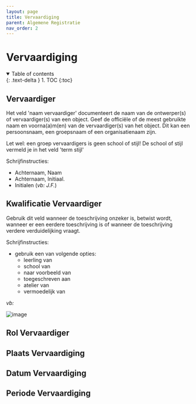 ```yaml
---
layout: page
title: Vervaardiging
parent: Algemene Registratie
nav_order: 2
---
```


# **Vervaardiging** 

<details open markdown="block">
  <summary>
    Table of contents
  </summary>
  {: .text-delta }
1. TOC
{:toc}
</details>

## **Vervaardiger**

Het veld 'naam vervaardiger' documenteert de naam van de ontwerper(s) of vervaardiger(s) van een object. Geef de officiële of de meest gebruikte naam en voorna(a)m(en) van de vervaardiger(s) van het object. Dit kan een persoonsnaam, een groepsnaam of een organisatienaam zijn.

Let wel: een groep vervaardigers is geen school of stijl! De school of stijl vermeld je in het veld 'term stijl'

Schrijfinstructies:
- Achternaam, Naam
- Achternaam, Initiaal.
- Initialen (*vb: J.F.*)

## **Kwalificatie Vervaardiger**

Gebruik dit veld wanneer de toeschrijving onzeker is, betwist wordt, wanneer er een eerdere toeschrijving is of wanneer de toeschrijving verdere verduidelijking vraagt.

Schrijfinstructies:
- gebruik een van volgende opties:
  - leerling van
  - school van
  - naar voorbeeld van
  - toegeschreven aan
  - atelier van
  - vermoedelijk van

*vb:*

![image](https://github.com/user-attachments/assets/c366a87e-9f4e-40a0-8d7f-9267fe734030)

## **Rol Vervaardiger**


## **Plaats Vervaardiging**


## **Datum Vervaardiging**


## **Periode Vervaardiging**
